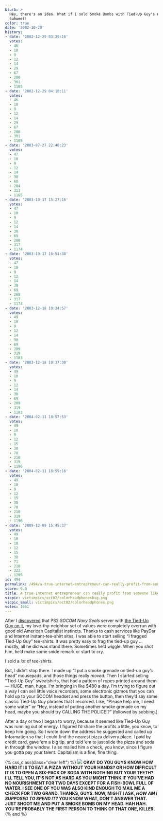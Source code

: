 ```yaml
---
blurb: >
  Hey, there's an idea. What if I sold Smoke Bombs with Tied-Up Guy's name on them?
  Suhweet!
color: true
date: '2002-10-20'
history:
- date: '2002-12-29 03:39:16'
  votes:
  - 46
  - 10
  - 9
  - 12
  - 14
  - 29
  - 67
  - 200
  - 301
  - 1105
- date: '2002-12-29 04:18:11'
  votes:
  - 46
  - 10
  - 9
  - 12
  - 14
  - 29
  - 67
  - 200
  - 301
  - 1105
- date: '2003-07-27 22:48:23'
  votes:
  - 47
  - 10
  - 9
  - 12
  - 14
  - 30
  - 68
  - 204
  - 313
  - 1165
- date: '2003-10-17 15:27:16'
  votes:
  - 47
  - 10
  - 9
  - 12
  - 14
  - 30
  - 69
  - 208
  - 317
  - 1174
- date: '2003-10-17 16:51:38'
  votes:
  - 47
  - 10
  - 9
  - 12
  - 14
  - 30
  - 69
  - 208
  - 317
  - 1174
- date: '2003-12-18 10:34:57'
  votes:
  - 49
  - 10
  - 9
  - 12
  - 14
  - 30
  - 69
  - 209
  - 319
  - 1183
- date: '2003-12-18 10:37:30'
  votes:
  - 49
  - 10
  - 9
  - 12
  - 14
  - 30
  - 69
  - 209
  - 319
  - 1183
- date: '2004-02-11 18:57:53'
  votes:
  - 49
  - 10
  - 9
  - 12
  - 15
  - 30
  - 70
  - 210
  - 319
  - 1196
- date: '2004-02-11 18:59:16'
  votes:
  - 49
  - 10
  - 9
  - 12
  - 15
  - 30
  - 70
  - 210
  - 319
  - 1196
- date: '2009-12-09 15:45:37'
  votes:
  - 49
  - 10
  - 10
  - 12
  - 15
  - 30
  - 71
  - 210
  - 322
  - 1209
id: 494
permalink: /494/a-true-internet-entrepreneur-can-really-profit-from-someone-like-tiedup-guy/
score: 9.0
title: A true Internet entrepreneur can really profit from someone like ‘Tied-Up Guy.’
vicpic: victimpics/oct02/colorheadphonesbig.png
vicpic_small: victimpics/oct02/colorheadphones.png
votes: 1951
---
```


After I [discovered](@/victim/487.md) that PS2 *SOCOM Navy Seals*
server with [the Tied-Up Guy on it](@/victim/486.md), my
love-thy-neighbor set of values were completely overrun with good old
American Capitalist instincts. Thanks to cash services like PayDar and
Internet instant-tee-shirt sites, I was able to start selling “I fragged
Tied-Up Guy” tee-shirts. It was pretty easy to frag the tied-up guy ...
mostly, all he did was stand there. Sometimes he’d wiggle. When you shot
him, he’d make some snide remark or start to cry.

I sold a *lot* of tee-shirts.

But, I didn’t stop there. I made up “I put a smoke grenade on tied-up
guy’s head” mousepads, and those things really *moved*. Then I started
selling “Tied-Up Guy” sweatshirts, that had a pattern of ropes printed
around them — HUGE, man, huge. I’m bringing in like $480 a day. I’m
trying to figure out a way I can sell little voice recorders, some
electronic gizmos that you can hold up to your SOCOM headset and press
the button, then they’d say some classic Tied-Up Guy phrases that I
recorded. Like, “Please help me, I need some water” or “Hey, instead of
putting another smoke grenade on my head, maybe you should try CALLING
THE POLICE!?” (followed by sobbing.)

After a day or two I began to worry, because it seemed like Tied-Up Guy
was running out of energy. I figured I’d share the profits a little, you
know, to keep him going. So I wrote down the address he suggested and
called up Information so that I could find the nearest pizza delivery
place. I paid by credit card, gave ‘em a big tip, and told ‘em to just
slide the pizza and soda in through the window. I also mailed him a
check, you know, since I figure you gotta pay your talent. Capitalism is
a fine, fine thing.

{% css_class(class="clear left") %}
[![](/img/victimpics/oct02/colortiedup.png)](@/victim/486.md) **OKAY
DO YOU GUYS KNOW HOW HARD IT IS TO EAT A PIZZA WITHOUT YOUR HANDS? OR
HOW DIFFICULT IT IS TO OPEN A SIX-PACK OF SODA WITH NOTHING BUT YOUR
TEETH? I’LL TELL YOU, IT’S NOT AS HARD AS YOU MIGHT THINK IF YOU’VE HAD
NO NOURISHMENT FOR TWO DAYS EXCEPT FOR A FISH-BOWL FULL OF WATER. I SEE
ONE OF YOU WAS ALSO KIND ENOUGH TO MAIL ME A CHECK FOR TWO GRAND.
THANKS, GUYS. NOW, MIGHT I ASK, *HOW AM I SUPPOSED TO SPEND IT?* YOU
KNOW WHAT, DON’T ANSWER THAT. JUST SHOOT ME AND PUT A SMOKE BOMB ON MY
HEAD. HAH HAH. YOU’RE PROBABLY THE FIRST PERSON TO THINK OF THAT ONE,
KILLER.**
{% end %}

